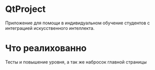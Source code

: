 # QtProject
 Приложение для помощи в индивидуальном обучение студентов с интеграцией искусственного интеллекта.
 # Что реалихованно
 Тесты и повышение уровня, а так же набросок главной страницы
